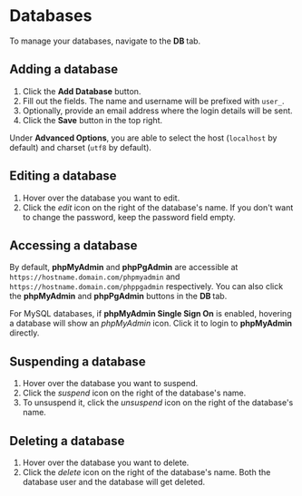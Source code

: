 # Databases

To manage your databases, navigate to the **DB <i class="fas fa-fw fa-database"></i>** tab.

## Adding a database

1. Click the **<i class="fas fa-fw fa-plus-circle"></i> Add Database** button.
2. Fill out the fields. The name and username will be prefixed with `user_`.
3. Optionally, provide an email address where the login details will be sent.
4. Click the **<i class="fas fa-fw fa-save"></i> Save** button in the top right.

Under **Advanced Options**, you are able to select the host (`localhost` by default) and charset (`utf8` by default).

## Editing a database

1. Hover over the database you want to edit.
2. Click the <i class="fas fa-fw fa-pencil-alt"><span class="visually-hidden">edit</span></i> icon on the right of the database's name. If you don't want to change the password, keep the password field empty.

## Accessing a database

By default, **phpMyAdmin** and **phpPgAdmin** are accessible at `https://hostname.domain.com/phpmyadmin` and `https://hostname.domain.com/phppgadmin` respectively. You can also click the **<i class="fas fa-fw fa-database"></i> phpMyAdmin** and **<i class="fas fa-fw fa-database"></i> phpPgAdmin** buttons in the **DB <i class="fas fa-fw fa-database"></i>** tab.

For MySQL databases, if **phpMyAdmin Single Sign On** is enabled, hovering a database will show an <i class="fas fa-fw fa-sign-in-alt"><span class="visually-hidden">phpMyAdmin</span></i> icon. Click it to login to **phpMyAdmin** directly.

## Suspending a database

1. Hover over the database you want to suspend.
2. Click the <i class="fas fa-fw fa-pause"><span class="visually-hidden">suspend</span></i> icon on the right of the database's name.
3. To unsuspend it, click the <i class="fas fa-fw fa-play"><span class="visually-hidden">unsuspend</span></i> icon on the right of the database's name.

## Deleting a database

1. Hover over the database you want to delete.
2. Click the <i class="fas fa-fw fa-trash"><span class="visually-hidden">delete</span></i> icon on the right of the database's name. Both the database user and the database will get deleted.
